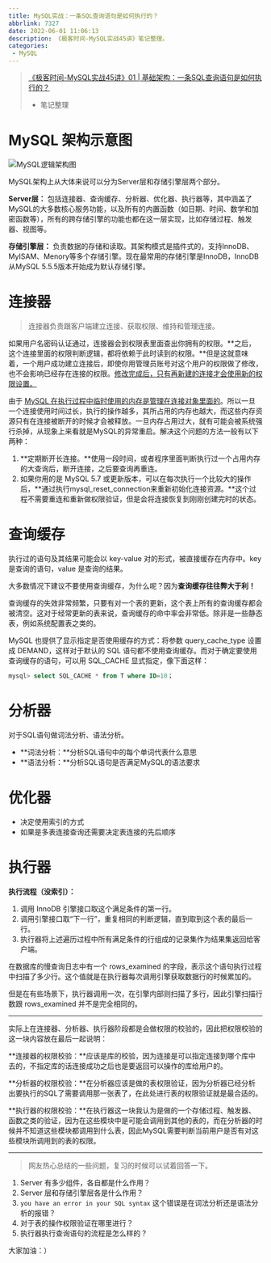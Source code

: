 ```yaml
---
title: MySQL实战：一条SQL查询语句是如何执行的？
abbrlink: 7327
date: 2022-06-01 11:06:13
description: 《极客时间-MySQL实战45讲》笔记整理。
categories: 
 - MySQL
---
```


> [《极客时间-MySQL实战45讲》01 | 基础架构：一条SQL查询语句是如何执行的？](https://time.geekbang.org/column/intro/100020801)
> - 笔记整理

<!-- more -->

# MySQL 架构示意图

![MySQL逻辑架构图](https://wrp-blog-image.oss-cn-beijing.aliyuncs.com/blog-images/MySQL逻辑架构图.jpg)

MySQL架构上从大体来说可以分为Server层和存储引擎层两个部分。

**Server层：** 包括连接器、查询缓存、分析器、优化器、执行器等，其中涵盖了MySQL的大多数核心服务功能，以及所有的内置函数（如日期、时间、数学和加密函数等），所有的跨存储引擎的功能也都在这一层实现，比如存储过程、触发器、视图等。

**存储引擎层：** 负责数据的存储和读取。其架构模式是插件式的，支持InnoDB、MyISAM、Menory等多个存储引擎。现在最常用的存储引擎是InnoDB，InnoDB从MySQL 5.5.5版本开始成为默认存储引擎。

# 连接器

> 连接器负责跟客户端建立连接、获取权限、维持和管理连接。

如果用户名密码认证通过，连接器会到权限表里面查出你拥有的权限。**之后，这个连接里面的权限判断逻辑，都将依赖于此时读到的权限。**但是这就意味着，一个用户成功建立连接后，即使你用管理员账号对这个用户的权限做了修改，也不会影响已经存在连接的权限。<u>修改完成后，只有再新建的连接才会使用新的权限设置。</u>

由于 <u>MySQL 在执行过程中临时使用的内存是管理在连接对象里面的</u>。所以一旦一个连接使用时间过长，执行的操作越多，其所占用的内存也越大，而这些内存资源只有在连接被断开的时候才会被释放。一旦内存占用过大，就有可能会被系统强行杀掉，从现象上来看就是MySQL的异常重启。解决这个问题的方法一般有以下两种：
1. **定期断开长连接。**使用一段时间，或者程序里面判断执行过一个占用内存的大查询后，断开连接，之后要查询再重连。
2. 如果你用的是 MySQL 5.7 或更新版本，可以在每次执行一个比较大的操作后，**通过执行mysql_reset_connection来重新初始化连接资源。**这个过程不需要重连和重新做权限验证，但是会将连接恢复到刚刚创建完时的状态。

# 查询缓存

执行过的语句及其结果可能会以 key-value 对的形式，被直接缓存在内存中。key 是查询的语句，value 是查询的结果。

大多数情况下建议不要使用查询缓存，为什么呢？因为**查询缓存往往弊大于利！**

查询缓存的失效非常频繁，只要有对一个表的更新，这个表上所有的查询缓存都会被清空。这对于经常更新的表来说，查询缓存的命中率会非常低。除非是一些静态表，例如系统配置表之类的。

MySQL 也提供了显示指定是否使用缓存的方式：将参数 query_cache_type 设置成 DEMAND，这样对于默认的 SQL 语句都不使用查询缓存。而对于确定要使用查询缓存的语句，可以用 SQL_CACHE 显式指定，像下面这样：
```sql
mysql> select SQL_CACHE * from T where ID=10；
```

# 分析器
对于SQL语句做词法分析、语法分析。

- **词法分析：**分析SQL语句中的每个单词代表什么意思
- **语法分析：**分析SQL语句是否满足MySQL的语法要求

# 优化器
- 决定使用索引的方式
- 如果是多表连接查询还需要决定表连接的先后顺序

# 执行器

**执行流程（没索引）：**

1. 调用 InnoDB 引擎接口取这个满足条件的第一行。
2. 调用引擎接口取“下一行”，重复相同的判断逻辑，直到取到这个表的最后一行。
3. 执行器将上述遍历过程中所有满足条件的行组成的记录集作为结果集返回给客户端。

在数据库的慢查询日志中有一个 rows_examined 的字段，表示这个语句执行过程中扫描了多少行。这个值就是在执行器每次调用引擎获取数据行的时候累加的。

但是在有些场景下，执行器调用一次，在引擎内部则扫描了多行，因此引擎扫描行数跟 rows_examined 并不是完全相同的。

---

实际上在连接器、分析器、执行器阶段都是会做权限的校验的，因此把权限校验的这一块内容放在最后一起说明：

**连接器的权限校验：**应该是库的校验，因为连接是可以指定连接到哪个库中去的，不指定库的话连接成功之后也是要返回可以操作的库给用户的。

**分析器的权限校验：**在分析器应该是做的表权限验证，因为分析器已经分析出要执行的SQL了需要调用那一张表了，在此处进行表的权限验证就是最合适的。

**执行器的权限校验：**在执行器这一块我认为是做的一个存储过程、触发器、函数之类的验证，因为在这些模块中是可能会调用到其他的表的，而在分析器的时候并不知道这些模块都调用到什么表，因此MySQL需要判断当前用户是否有对这些模块所调用到的表的权限。

--- 

> 网友热心总结的一些问题，复习的时候可以试着回答一下。

1. Server 有多少组件，各自都是什么作用？
2. Server 层和存储引擎层各是什么作用？
3. `you have an error in your SQL syntax` 这个错误是在词法分析还是语法分析的报错？
4. 对于表的操作权限验证在哪里进行？
5. 执行器执行查询语句的流程是怎么样的？

大家加油：）
